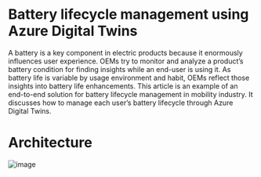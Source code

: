 # Battery lifecycle management using Azure Digital Twins
A battery is a key component in electric products because it enormously influences user experience. OEMs try to monitor and analyze a product’s battery condition for finding insights while an end-user is using it. As battery life is variable by usage environment and habit, OEMs reflect those insights into battery life enhancements.
This article is an example of an end-to-end solution for battery lifecycle management in mobility industry. It discusses how to manage each user’s battery lifecycle through Azure Digital Twins. 

# Architecture
![image]()
